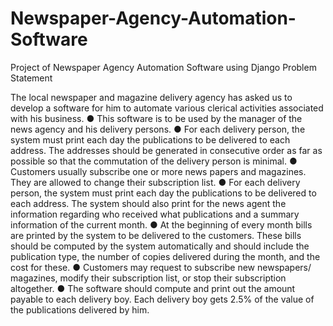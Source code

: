 # Newspaper-Agency-Automation-Software
Project of Newspaper Agency Automation Software using Django
Problem Statement

The local newspaper and magazine delivery agency has asked us to develop a software for him
to automate various clerical activities associated with his business.
● This software is to be used by the manager of the news agency and his delivery
persons.
● For each delivery person, the system must print each day the publications to be
delivered to each address. The addresses should be generated in consecutive order as
far as possible so that the commutation of the delivery person is minimal.
● Customers usually subscribe one or more news papers and magazines. They are
allowed to change their subscription list.
● For each delivery person, the system must print each day the publications to be
delivered to each address. The system should also print for the news agent the
information regarding who received what publications and a summary information of the
current month.
● At the beginning of every month bills are printed by the system to be delivered to the
customers. These bills should be computed by the system automatically and should
include the publication type, the number of copies delivered during the month, and the
cost for these.
● Customers may request to subscribe new newspapers/ magazines, modify their
subscription list, or stop their subscription altogether.
● The software should compute and print out the amount payable to each delivery boy.
Each delivery boy gets 2.5% of the value of the publications delivered by him.
